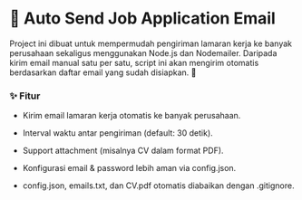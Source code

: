 # 📧 Auto Send Job Application Email
Project ini dibuat untuk mempermudah pengiriman lamaran kerja ke banyak perusahaan sekaligus menggunakan Node.js dan Nodemailer.
Daripada kirim email manual satu per satu, script ini akan mengirim otomatis berdasarkan daftar email yang sudah disiapkan. 🚀
### ✨ Fitur
- Kirim email lamaran kerja otomatis ke banyak perusahaan.

- Interval waktu antar pengiriman (default: 30 detik).

- Support attachment (misalnya CV dalam format PDF).

- Konfigurasi email & password lebih aman via config.json.

- config.json, emails.txt, dan CV.pdf otomatis diabaikan dengan .gitignore.
